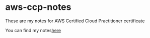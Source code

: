 # aws-ccp-notes

These are my notes for AWS Certified Cloud Practitioner certificate

You can find my notes[here]("https://aws-ccp-notes.vercel.app")
